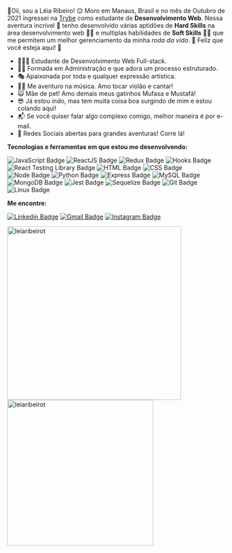 🙋Oii, sou a Léia Ribeiro! 😌
Moro em Manaus, Brasil e no mês de Outubro de 2021 ingressei na [Trybe](https://www.betrybe.com/) como estudante de **Desenvolvimento Web**. Nessa aventura incrível 🚀 tenho desenvolvido várias aptidões de **Hard Skills** na área desenvolvimento web 👩‍💻 e multiplas habilidades de **Soft Skills** 🧘‍♀️ que me permitem um melhor gerenciamento da minha *roda da vida*. 🎡
Feliz que você esteja aqui! 🤩

- 👩🏽‍💻 Estudante de Desenvolvimento Web Full-stack.
- 🧑‍🎓 Formada em Administração e que adora um processo estruturado. 
- 🎭 Apaixonada por toda e qualquer expressão artística.
- 👩‍🎤 Me aventuro na música. Amo tocar violão e cantar!
- 🙀 Mãe de pet! Amo demais meus gatinhos Mufasa e Mustafá!
- 😎 Já estou indo, mas tem muita coisa boa surgindo de mim e estou colando aqui!
- 📬 Se você quiser falar algo complexo comigo, melhor maneira é por e-mail.
- 💬 Redes Sociais abertas para grandes aventuras! Corre lá! 

**Tecnologias e ferramentas em que estou me desenvolvendo:**

![JavaScript Badge](https://img.shields.io/badge/-JavaScript-yellow?style=flat-asquare&logo=JavaScript&logoColor=white)
![ReactJS Badge](https://img.shields.io/badge/-React-61DAFB?style=flat-asquare&logo=React&logoColor=black)
![Redux Badge](https://img.shields.io/badge/-Redux-764ABC?style=flat-asquare&logo=Redux&logoColor=white)
![Hooks Badge](https://img.shields.io/badge/-Hooks-61DAFB?style=flat-asquare&logo=React&logoColor=black)
![React Testing Library Badge](https://img.shields.io/badge/-RTL-61DAFB?style=flat-asquare&logo=react&logoColor=black)
![HTML Badge](https://img.shields.io/badge/-HTML-E34F26?style=flat-asquare&logo=html5&logoColor=white)
![CSS Badge](https://img.shields.io/badge/-CSS-1572B6?style=flat-asquare&logo=css3&logoColor=white)
![Node Badge](https://img.shields.io/badge/-Node.js-339933?style=flat-asquare&logo=node.js&logoColor=white)
![Python Badge](https://img.shields.io/badge/-Python-306998?style=flat-asquare&logo=python&logoColor=white)
![Express Badge](https://img.shields.io/badge/-Express.js-grey?style=flat-asquare&logo=expressjs&logoColor=white)
![MySQL Badge](https://img.shields.io/badge/-MySQL-4479A1?style=flat-asquare&logo=MySQL&logoColor=white)
![MongoDB Badge](https://img.shields.io/badge/-MongoDB-47A248?style=flat-asquare&logo=mongodb&logoColor=white)
![Jest Badge](https://img.shields.io/badge/-Jest-C21325?style=flat-asquare&logo=jest&logoColor=white)
![Sequelize Badge](https://img.shields.io/badge/-Sequelize-357bbe?style=flat-asquare&logo=sequelize&logoColor=white)
![Git Badge](https://img.shields.io/badge/-Git-F05032?style=flat-asquare&logo=git&logoColor=white)
![Linux Badge](https://img.shields.io/badge/-Linux-FCC624?style=flat-asquare&logo=Linux&logoColor=black)

**Me encontre:**

[![Linkedin Badge](https://img.shields.io/badge/-LinkedIn-0077B5?style=flat-asquare&logo=Linkedin&logoColor=white&link=https://www.linkedin.com/in/l%C3%A9ia-ribeirot/)](https://www.linkedin.com/in/léia-ribeirot/)
[![Gmail Badge](https://img.shields.io/badge/-Gmail-D14836?style=flat-asquare&logo=Gmail&logoColor=white&link=mailto:leiaribeirot@gmail.com)](mailto:leiaribeirot@gmail.com)
[![Instagram Badge](https://img.shields.io/badge/Instagram-E4405F?style=flat-asquare&logo=instagram&logoColor=white&link=https://www.instagram.com/leia.ribeirot/)](https://www.instagram.com/leia.ribeirot/)


<a href="https://github.com/leiaribeirot">
  <img align="center" width="400px" src="https://github-readme-stats.vercel.app/api?username=leiaribeirot&show_icons=true&theme=dracula" alt="leiaribeirot" />
</a>
<a href="https://github.com/leiaribeirot">
  <img align="center" width="336px" src="https://github-readme-stats.vercel.app/api/top-langs/?username=leiaribeirot&layout=compact&theme=dracula" alt="leiaribeirot" />
</a>
